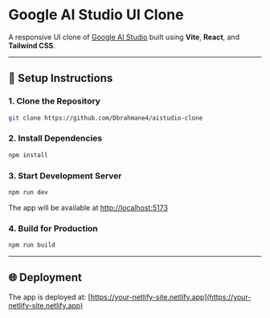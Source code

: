 # Google AI Studio UI Clone

A responsive UI clone of [Google AI Studio](https://aistudio.google.com/) built using **Vite**, **React**, and **Tailwind CSS**.

---

## 🚀 Setup Instructions

### 1. Clone the Repository

```bash
git clone https://github.com/Dbrahmane4/aistudio-clone
````

### 2. Install Dependencies

```bash
npm install
```

### 3. Start Development Server

```bash
npm run dev
```

The app will be available at [http://localhost:5173](http://localhost:5173)

### 4. Build for Production

```bash
npm run build
```

---

## 🌐 Deployment

The app is deployed at: [https://your-netlify-site.netlify.app](https://your-netlify-site.netlify.app)

